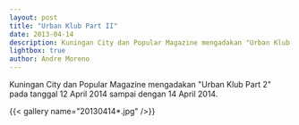 ```yaml
---
layout: post
title: "Urban Klub Part II"
date: 2013-04-14
description: Kuningan City dan Popular Magazine mengadakan "Urban Klub Part 2" pada tanggal 12 April 2014 sampai dengan 14 April 2014.
lightbox: true
author: Andre Moreno
---
```


Kuningan City dan Popular Magazine mengadakan "Urban Klub Part 2" pada tanggal 12 April 2014 sampai dengan 14 April 2014.

{{< gallery name="20130414*.jpg" />}}
